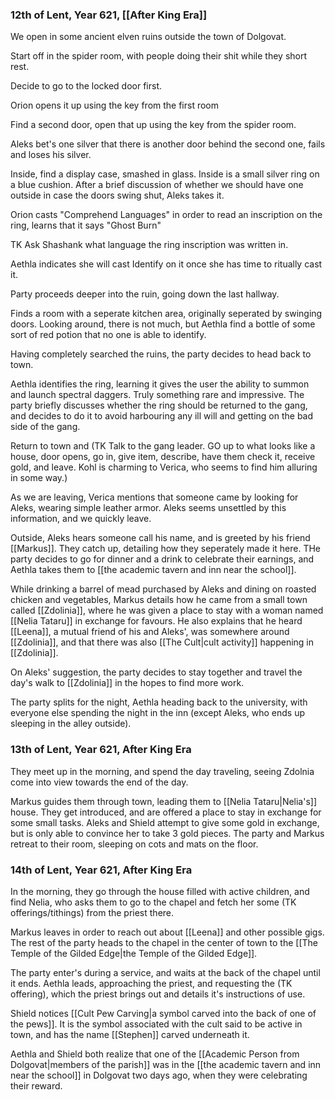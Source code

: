 ### 12th of Lent, Year 621, [[After King Era]]

We open  in some ancient elven ruins outside the town of Dolgovat.

Start off in the spider room, with people doing their shit while they short rest.  
  
Decide to go to the locked door first.  
  
Orion opens it up using the key from the first room  
  
Find a second door, open that up using the key from the spider room.  

Aleks bet's one silver that there is another door behind the second one, fails and loses his silver.
  
Inside, find a display case, smashed in glass. Inside is a small silver ring on a blue cushion. After a brief discussion of whether we should have one outside in case the doors swing shut, Aleks takes it. 

Orion casts "Comprehend Languages" in order to read an inscription on the ring, learns that it says "Ghost Burn"

TK Ask Shashank what language the ring inscription was written in.

Aethla indicates she will cast Identify on it once she has time to ritually cast it.

Party proceeds deeper into the ruin, going down the last hallway.

Finds a room with a seperate kitchen area, originally seperated by swinging doors. Looking around, there is not much, but Aethla find a bottle of some sort of red potion that no one is able to identify.

Having completely searched the ruins, the party decides to head back to town.

Aethla identifies the ring, learning it gives the user the ability to summon and launch spectral daggers. Truly something rare and impressive. The party briefly discusses whether the ring should be returned to the gang, and decides to do it to avoid harbouring any ill will and getting on the bad side of the gang.

Return to town and (TK Talk to the gang leader. GO up to what looks like a house, door opens, go in, give item, describe, have them check it, receive gold, and leave. Kohl is charming to Verica, who seems to find him alluring in some way.)

As we are leaving, Verica mentions that someone came by looking for Aleks, wearing simple leather armor. Aleks seems unsettled by this information, and we quickly leave.

Outside, Aleks hears someone call his name, and is greeted by his friend [[Markus]]. They catch up, detailing how they seperately made it here. THe party decides to go for dinner and a drink to celebrate their earnings, and Aethla takes them to [[the academic tavern and inn near the school]].

While drinking a barrel of mead purchased by Aleks and dining on roasted chicken and vegetables, Markus details how he came from a small town called [[Zdolinia]], where he was given a place to stay with a woman named [[Nelia Tataru]] in exchange for favours. He also explains that he heard [[Leena]], a mutual friend of his and Aleks', was somewhere around [[Zdolinia]], and that there was also [[The Cult|cult activity]] happening in [[Zdolinia]]. 

On Aleks' suggestion, the party decides to stay together and travel the day's walk to [[Zdolinia]] in the hopes to find more work. 

The party splits for the night, Aethla heading back to the university, with everyone else spending the night in the inn (except Aleks, who ends up sleeping in the alley outside). 

### 13th of Lent, Year 621, After King Era

They meet up in the morning, and spend the day traveling, seeing Zdolnia come into view towards the end of the day.

Markus guides them through town, leading them to [[Nelia Tataru|Nelia's]] house. They get introduced, and are offered a place to stay in exchange for some small tasks. Aleks and Shield attempt to give some gold in exchange, but is only able to convince her to take 3 gold pieces. The party and Markus retreat to their room, sleeping on cots and mats on the floor.

### 14th of Lent, Year 621, After King Era

In the morning, they go through the house filled with active children, and find Nelia, who asks them to go to the chapel and fetch her some (TK offerings/tithings) from the priest there. 

Markus leaves in order to reach out about [[Leena]] and other possible gigs. The rest of the party heads to the chapel in the center of town to the [[The Temple of the Gilded Edge|the Temple of the Gilded Edge]].

The party enter's during a service, and waits at the back of the chapel until it ends. Aethla leads, approaching the priest, and requesting the (TK offering), which the priest brings out and details it's instructions of use.

Shield notices [[Cult Pew Carving|a symbol carved into the back of one of the pews]]. It is the symbol associated with the cult said to be active in town, and has the name [[Stephen]] carved underneath it.

Aethla and Shield both realize that one of the [[Academic Person from Dolgovat|members of the parish]] was in the [[the academic tavern and inn near the school]] in Dolgovat two days ago, when they were celebrating their reward.

